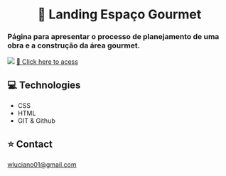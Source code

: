 <h1 align="center">🏡 Landing Espaço Gourmet</h1>
<h3>Página para apresentar o processo de planejamento de uma obra e a construção da área gourmet.</h3>

<a href="https://wictorluciano.github.io/Landing-EspacoGourmet/"> <img src="./assets/img/readme.png heigth=500px" ></a>
[🔗 Click here to acess](https://wictorluciano.github.io/Landing-EspacoGourmet/)

## 💻 Technologies

- CSS
- HTML
- GIT & Github

## ⭐ Contact

wluciano01@gmail.com
